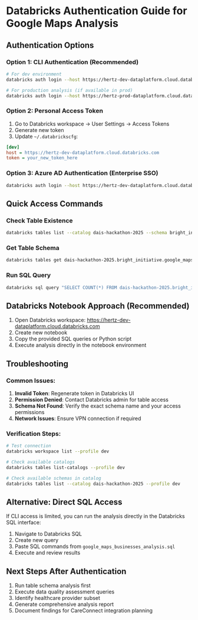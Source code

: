 # Databricks Authentication Guide for Google Maps Analysis

## Authentication Options

### Option 1: CLI Authentication (Recommended)
```bash
# For dev environment
databricks auth login --host https://hertz-dev-dataplatform.cloud.databricks.com --profile dev

# For production analysis (if available in prod)
databricks auth login --host https://hertz-prod-dataplatform.cloud.databricks.com --profile prod
```

### Option 2: Personal Access Token
1. Go to Databricks workspace → User Settings → Access Tokens
2. Generate new token
3. Update `~/.databrickscfg`:
```ini
[dev]
host = https://hertz-dev-dataplatform.cloud.databricks.com
token = your_new_token_here
```

### Option 3: Azure AD Authentication (Enterprise SSO)
```bash
databricks auth login --host https://hertz-dev-dataplatform.cloud.databricks.com --azure-auth --profile dev
```

## Quick Access Commands

### Check Table Existence
```bash
databricks tables list --catalog dais-hackathon-2025 --schema bright_initiative --profile dev
```

### Get Table Schema
```bash
databricks tables get dais-hackathon-2025.bright_initiative.google_maps_businesses --profile dev
```

### Run SQL Query
```bash
databricks sql query "SELECT COUNT(*) FROM dais-hackathon-2025.bright_initiative.google_maps_businesses" --warehouse-id your_warehouse_id --profile dev
```

## Databricks Notebook Approach (Recommended)

1. Open Databricks workspace: https://hertz-dev-dataplatform.cloud.databricks.com
2. Create new notebook
3. Copy the provided SQL queries or Python script
4. Execute analysis directly in the notebook environment

## Troubleshooting

### Common Issues:
1. **Invalid Token**: Regenerate token in Databricks UI
2. **Permission Denied**: Contact Databricks admin for table access
3. **Schema Not Found**: Verify the exact schema name and your access permissions
4. **Network Issues**: Ensure VPN connection if required

### Verification Steps:
```bash
# Test connection
databricks workspace list --profile dev

# Check available catalogs
databricks tables list-catalogs --profile dev

# Check available schemas in catalog
databricks tables list --catalog dais-hackathon-2025 --profile dev
```

## Alternative: Direct SQL Access

If CLI access is limited, you can run the analysis directly in the Databricks SQL interface:
1. Navigate to Databricks SQL
2. Create new query
3. Paste SQL commands from `google_maps_businesses_analysis.sql`
4. Execute and review results

## Next Steps After Authentication

1. Run table schema analysis first
2. Execute data quality assessment queries
3. Identify healthcare provider subset
4. Generate comprehensive analysis report
5. Document findings for CareConnect integration planning